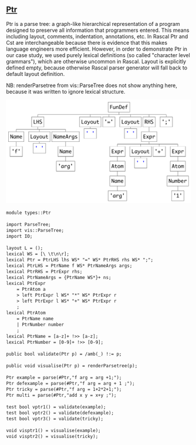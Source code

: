 ## [Ptr](https://github.com/grammarware/bx-parsing/blob/master/src/types/Ptr.rsc)

Ptr is a parse tree: a graph-like hierarchical representation of a program designed
to preserve all information that programmers entered. This means including layout,
comments, indentation, annotations, etc. In Rascal Ptr and Cst are interchangeable
because there is evidence that this makes language engineers more efficient.
However, in order to demonstrate Ptr in our case study, we used purely lexical definitions
(so called "character level grammars"), which are otherwise uncommon in Rascal.
Layout is explicitly defined empty, because otherwise Rascal parser generator will
fall back to default layout definition.

NB: renderParsetree from vis::ParseTree does not show anything here, because it was
written to ignore lexical structure.

![Example](https://github.com/grammarware/bx-parsing/raw/master/img/Ptr.png)

```
module types::Ptr

import ParseTree;
import vis::ParseTree;
import IO;

layout L = ();
lexical WS = [\ \t\n\r];
lexical Ptr = PtrLHS lhs WS* "=" WS* PtrRHS rhs WS* ";";
lexical PtrLHS = PtrName f WS* PtrNameArgs args;
lexical PtrRHS = PtrExpr rhs;
lexical PtrNameArgs = {PtrName WS*}+ ns;
lexical PtrExpr
	= PtrAtom a
	> left PtrExpr l WS* "*" WS* PtrExpr r
	> left PtrExpr l WS* "+" WS* PtrExpr r
	;
lexical PtrAtom
	= PtrName name
	| PtrNumber number
	;
lexical PtrName = [a-z]+ !>> [a-z];
lexical PtrNumber = [0-9]+ !>> [0-9];

public bool validate(Ptr p) = /amb(_) !:= p;

public void visualise(Ptr p) = renderParsetree(p);

Ptr example = parse(#Ptr,"f arg = arg +1;");
Ptr defexample = parse(#Ptr,"f arg = arg + 1 ;");
Ptr tricky = parse(#Ptr,"f arg = 1+2*2+1;");
Ptr multi = parse(#Ptr,"add x y = x+y ;");

test bool vptr1() = validate(example);
test bool vptr2() = validate(defexample);
test bool vptr3() = validate(tricky);

void visptr1() = visualise(example);
void visptr2() = visualise(tricky);
```

